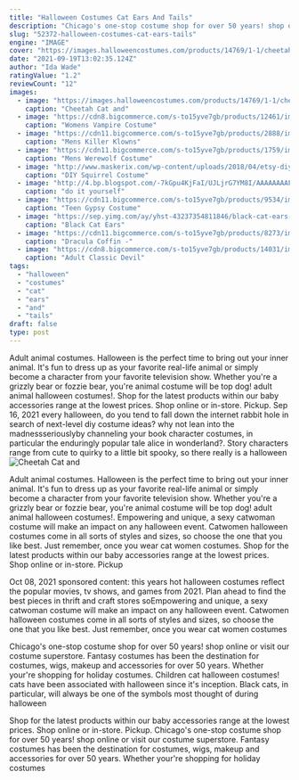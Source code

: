 ```yaml
---
title: "Halloween Costumes Cat Ears And Tails"
description: "Chicago's one-stop costume shop for over 50 years! shop online or visit our costume superstore. Fantasy costumes has been the destination for costumes, wigs, makeup and accessories for over 50 years. Whether your're shopping for holiday costumes"
slug: "52372-halloween-costumes-cat-ears-tails"
engine: "IMAGE"
cover: "https://images.halloweencostumes.com/products/14769/1-1/cheetah-cat-and-ears-tail-set.jpg"
date: "2021-09-19T13:02:35.124Z"
author: "Ida Wade"
ratingValue: "1.2"
reviewCount: "12"
images:
  - image: "https://images.halloweencostumes.com/products/14769/1-1/cheetah-cat-and-ears-tail-set.jpg"
    caption: "Cheetah Cat and"
  - image: "https://cdn8.bigcommerce.com/s-to15yve7gb/products/12461/images/12670/ur29128__11293.1528118686.500.750.jpg?c=2"
    caption: "Womens Vampire Costume"
  - image: "https://cdn11.bigcommerce.com/s-to15yve7gb/products/2888/images/3162/MATTMGM105__27659.1527886056.500.750.jpg?c=2"
    caption: "Mens Killer Klowns"
  - image: "https://cdn11.bigcommerce.com/s-to15yve7gb/products/1759/images/2033/cc00880__34599.1526679691.500.750.jpg?c=2"
    caption: "Mens Werewolf Costume"
  - image: "http://www.maskerix.com/wp-content/uploads/2018/04/etsy-diy-squirrel-halloween-costume-idea.jpg"
    caption: "DIY Squirrel Costume"
  - image: "http://4.bp.blogspot.com/-7kGpu4KjFaI/UJLjrG7YM8I/AAAAAAAAF0M/X1gjHHLH2QQ/s1600/clara+kitty+3.jpg"
    caption: "do it yourself"
  - image: "https://cdn11.bigcommerce.com/s-to15yve7gb/products/9534/images/9741/uaj48018add__03751.1526936666.500.750.jpg?c=2"
    caption: "Teen Gypsy Costume"
  - image: "https://sep.yimg.com/ay/yhst-43237354811846/black-cat-ears-collar-and-tail-set-3.jpg"
    caption: "Black Cat Ears"
  - image: "https://cdn11.bigcommerce.com/s-to15yve7gb/products/8273/images/8531/va671n-99k__85219.1526934080.500.750.jpg?c=2"
    caption: "Dracula Coffin -"
  - image: "https://cdn8.bigcommerce.com/s-to15yve7gb/products/14031/images/14236/tb22042-99kb__49406.1528904424.500.750.jpg?c=2"
    caption: "Adult Classic Devil"
tags:
  - "halloween"
  - "costumes"
  - "cat"
  - "ears"
  - "and"
  - "tails"
draft: false
type: post
---
```


Adult animal costumes. Halloween is the perfect time to bring out your inner animal. It's fun to dress up as your favorite real-life animal or simply become a character from your favorite television show. Whether you're a grizzly bear or fozzie bear, you're animal costume will be top dog! adult animal halloween costumes!. Shop for the latest products within our baby accessories range at the lowest prices. Shop online or in-store. Pickup. Sep 16, 2021 every halloween, do you tend to fall down the internet rabbit hole in search of next-level diy costume ideas? why not lean into the madnessseriouslyby channeling your book character costumes, in particular the enduringly popular tale alice in wonderland?. Story characters range from cute to quirky to a little bit spooky, so there really is a halloween
![Cheetah Cat and](https://images.halloweencostumes.com/products/14769/1-1/cheetah-cat-and-ears-tail-set.jpg "Cheetah Cat and")

Adult animal costumes. Halloween is the perfect time to bring out your inner animal. It&#39;s fun to dress up as your favorite real-life animal or simply become a character from your favorite television show. Whether you&#39;re a grizzly bear or fozzie bear, you&#39;re animal costume will be top dog! adult animal halloween costumes!. Empowering and unique, a sexy catwoman costume will make an impact on any halloween event. Catwomen halloween costumes come in all sorts of styles and sizes, so choose the one that you like best. Just remember, once you wear cat women costumes. Shop for the latest products within our baby accessories range at the lowest prices. Shop online or in-store. Pickup
<!--inArticleAds-->

<!--galleryOne-->

Oct 08, 2021 sponsored content: this years hot halloween costumes reflect the popular movies, tv shows, and games from 2021. Plan ahead to find the best pieces in thrift and craft stores soEmpowering and unique, a sexy catwoman costume will make an impact on any halloween event. Catwomen halloween costumes come in all sorts of styles and sizes, so choose the one that you like best. Just remember, once you wear cat women costumes
<!--inArticleAds-->

<!--galleryTwo-->

Chicago's one-stop costume shop for over 50 years! shop online or visit our costume superstore. Fantasy costumes has been the destination for costumes, wigs, makeup and accessories for over 50 years. Whether your're shopping for holiday costumes. Children cat halloween costumes! cats have been associated with halloween since it's inception. Black cats, in particular, will always be one of the symbols most thought of during halloween
<!--galleryThree-->

Shop for the latest products within our baby accessories range at the lowest prices. Shop online or in-store. Pickup. Chicago's one-stop costume shop for over 50 years! shop online or visit our costume superstore. Fantasy costumes has been the destination for costumes, wigs, makeup and accessories for over 50 years. Whether your're shopping for holiday costumes